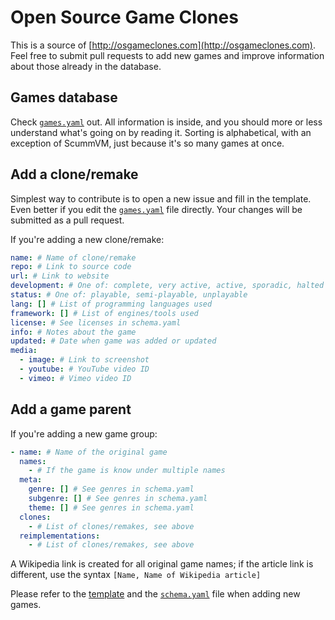 # Open Source Game Clones

This is a source of [http://osgameclones.com](http://osgameclones.com). Feel
free to submit pull requests to add new games and improve information about
those already in the database.

## Games database

Check [`games.yaml`][games] out. All information is inside, and you should more or less
understand what's going on by reading it. Sorting is alphabetical, with an
exception of ScummVM, just because it's so many games at once.

## Add a clone/remake

Simplest way to contribute is to open a new issue and fill in the template.
Even better if you edit the [`games.yaml`][games] file directly. Your
changes will be submitted as a pull request.

If you're adding a new clone/remake:

```yaml
name: # Name of clone/remake
repo: # Link to source code
url: # Link to website
development: # One of: complete, very active, active, sporadic, halted
status: # One of: playable, semi-playable, unplayable
lang: [] # List of programming languages used
framework: [] # List of engines/tools used
license: # See licenses in schema.yaml
info: # Notes about the game
updated: # Date when game was added or updated
media:
  - image: # Link to screenshot
  - youtube: # YouTube video ID
  - vimeo: # Vimeo video ID
```

## Add a game parent

If you're adding a new game group:

```yaml
- name: # Name of the original game
  names:
    - # If the game is know under multiple names
  meta:
    genre: [] # See genres in schema.yaml
    subgenre: [] # See genres in schema.yaml
    theme: [] # See genres in schema.yaml
  clones:
    - # List of clones/remakes, see above
  reimplementations:
    - # List of clones/remakes, see above
```

A Wikipedia link is created for all original game names; if the article link is different, use the syntax `[Name, Name of Wikipedia article]`

Please refer to the [template][template] and the [`schema.yaml`][schema] file
when adding new games.


[games]: https://github.com/piranha/osgameclones/edit/master/games.yaml
[schema]: https://github.com/piranha/osgameclones/edit/master/schema.yaml
[template]: https://github.com/piranha/osgameclones/blob/master/.github/ISSUE_TEMPLATE.md
